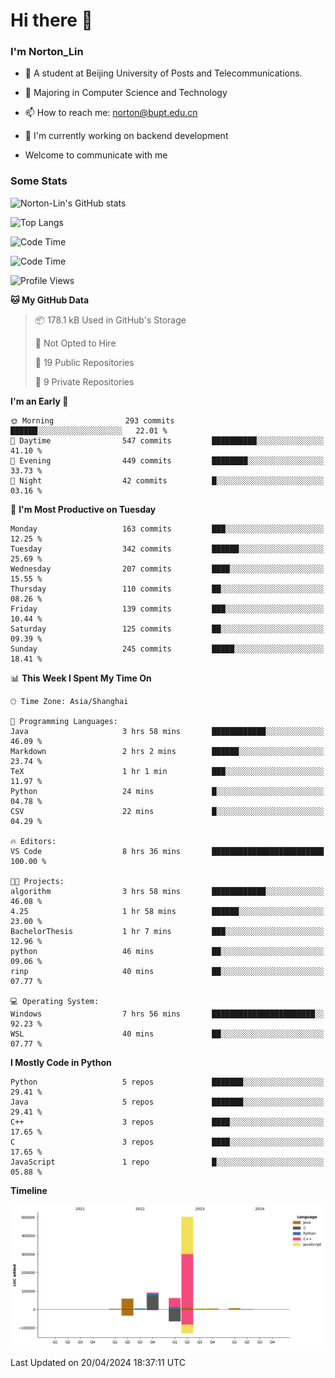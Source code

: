 
# Hi there 👋

### I'm Norton_Lin
- 🏫 A student at Beijing University of Posts and Telecommunications.
- 🌱 Majoring in Computer Science and Technology
- 📫 How to reach me: norton@bupt.edu.cn
- 🌱 I'm currently working on backend development

- Welcome to communicate with me

### Some Stats
![Norton-Lin's GitHub stats](https://github-readme-stats.vercel.app/api?username=Norton-Lin&count_private=true&show_icons=true&theme=radical)

![Top Langs](https://github-readme-stats.vercel.app/api/top-langs/?username=Norton-Lin&langs_count=10&layout=compact)

![Code Time](https://github-readme-stats.vercel.app/api/wakatime?username=Norton_Lin)

<!--START_SECTION:waka-->
![Code Time](http://img.shields.io/badge/Code%20Time-525%20hrs%2058%20mins-blue)

![Profile Views](http://img.shields.io/badge/Profile%20Views-1-blue)

**🐱 My GitHub Data** 

> 📦 178.1 kB Used in GitHub's Storage 
 > 
> 🚫 Not Opted to Hire
 > 
> 📜 19 Public Repositories 
 > 
> 🔑 9 Private Repositories 
 > 
**I'm an Early 🐤** 

```text
🌞 Morning                293 commits         ██████░░░░░░░░░░░░░░░░░░░   22.01 % 
🌆 Daytime                547 commits         ██████████░░░░░░░░░░░░░░░   41.10 % 
🌃 Evening                449 commits         ████████░░░░░░░░░░░░░░░░░   33.73 % 
🌙 Night                  42 commits          █░░░░░░░░░░░░░░░░░░░░░░░░   03.16 % 
```
📅 **I'm Most Productive on Tuesday** 

```text
Monday                   163 commits         ███░░░░░░░░░░░░░░░░░░░░░░   12.25 % 
Tuesday                  342 commits         ██████░░░░░░░░░░░░░░░░░░░   25.69 % 
Wednesday                207 commits         ████░░░░░░░░░░░░░░░░░░░░░   15.55 % 
Thursday                 110 commits         ██░░░░░░░░░░░░░░░░░░░░░░░   08.26 % 
Friday                   139 commits         ███░░░░░░░░░░░░░░░░░░░░░░   10.44 % 
Saturday                 125 commits         ██░░░░░░░░░░░░░░░░░░░░░░░   09.39 % 
Sunday                   245 commits         █████░░░░░░░░░░░░░░░░░░░░   18.41 % 
```


📊 **This Week I Spent My Time On** 

```text
🕑︎ Time Zone: Asia/Shanghai

💬 Programming Languages: 
Java                     3 hrs 58 mins       ████████████░░░░░░░░░░░░░   46.09 % 
Markdown                 2 hrs 2 mins        ██████░░░░░░░░░░░░░░░░░░░   23.74 % 
TeX                      1 hr 1 min          ███░░░░░░░░░░░░░░░░░░░░░░   11.97 % 
Python                   24 mins             █░░░░░░░░░░░░░░░░░░░░░░░░   04.78 % 
CSV                      22 mins             █░░░░░░░░░░░░░░░░░░░░░░░░   04.29 % 

🔥 Editors: 
VS Code                  8 hrs 36 mins       █████████████████████████   100.00 % 

🐱‍💻 Projects: 
algorithm                3 hrs 58 mins       ████████████░░░░░░░░░░░░░   46.08 % 
4.25                     1 hr 58 mins        ██████░░░░░░░░░░░░░░░░░░░   23.00 % 
BachelorThesis           1 hr 7 mins         ███░░░░░░░░░░░░░░░░░░░░░░   12.96 % 
python                   46 mins             ██░░░░░░░░░░░░░░░░░░░░░░░   09.06 % 
rinp                     40 mins             ██░░░░░░░░░░░░░░░░░░░░░░░   07.77 % 

💻 Operating System: 
Windows                  7 hrs 56 mins       ███████████████████████░░   92.23 % 
WSL                      40 mins             ██░░░░░░░░░░░░░░░░░░░░░░░   07.77 % 
```

**I Mostly Code in Python** 

```text
Python                   5 repos             ███████░░░░░░░░░░░░░░░░░░   29.41 % 
Java                     5 repos             ███████░░░░░░░░░░░░░░░░░░   29.41 % 
C++                      3 repos             ████░░░░░░░░░░░░░░░░░░░░░   17.65 % 
C                        3 repos             ████░░░░░░░░░░░░░░░░░░░░░   17.65 % 
JavaScript               1 repo              █░░░░░░░░░░░░░░░░░░░░░░░░   05.88 % 
```



**Timeline**

![Lines of Code chart](https://raw.githubusercontent.com/Norton-Lin/Norton-Lin/main/assets/bar_graph.png)


 Last Updated on 20/04/2024 18:37:11 UTC
<!--END_SECTION:waka-->
